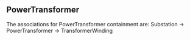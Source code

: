 ## PowerTransformer

The associations for PowerTransformer containment are: Substation -> PowerTransformer -> TransformerWinding


